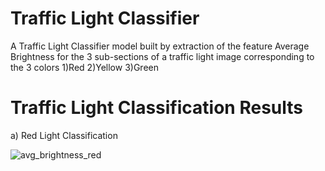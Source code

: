 # Traffic Light Classifier

A Traffic Light Classifier model built by extraction of the feature Average Brightness for the 3 sub-sections of a traffic light image
corresponding to the 3 colors 1)Red 2)Yellow 3)Green

# Traffic Light Classification Results 

a) Red Light Classification

![avg_brightness_red](https://user-images.githubusercontent.com/25223180/46545611-6822a600-c8e4-11e8-9420-9702e868bd4b.png)


